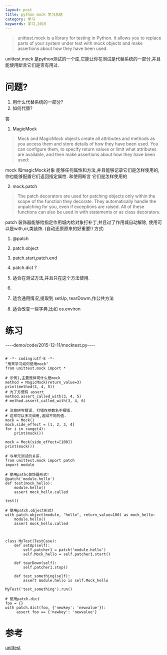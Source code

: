 ```yaml
---
layout: post
title: python mock 学习总结
category: 学习
keywords: 学习,2015
---
```


> unittest.mock is a library for testing in Python. It allows you to replace parts of your system under test with mock objects and make assertions about how they have been used.

unittest.mock 是python测试的一个库,它能让你在测试是代替系统的一部分,并且能使用断言它们是否有用过.


# 问题?

1. 用什么代替系统的一部分?
2. 如何代替?

答
1. MagicMock

> Mock and MagicMock objects create all attributes and methods as you access them and store details of how they have been used. You can configure them, to specify return values or limit what attributes are available, and then make assertions about how they have been used:

mock 和magicMock对象 能够任何属性和方法,并且能够记录它们是怎样使用的,你也能够配置它们返回指定属性.
和使用断言 它们是怎样使用的


2. mock.patch

> The patch decorators are used for patching objects only within the scope of the function they decorate. They automatically handle the unpatching for you, even if exceptions are raised. All of these functions can also be used in with statements or as class decorators.

patch 装饰器能够给指定作用城内给对象打补丁,并且过了作用城自动解除, 使用可以是with,or,类装饰.
(自动还原原来的好重要!)
方式:
1. @patch
2. patch.object
3. patch.start,patch.end
4. patch.dict ?

1. 适合在测试方法,并且只在这个方法使用.
2.
3. 适合通用情况,提取到 setUp, tearDowm,作公共方法
4. 适合改变一些字典,比如 os.environ


# 练习

----demo/code/2015-12-11/mocktest.py----

```

# -*- coding:utf-8 -*-
"用来学习如何使用mock"
from unittest.mock import *

# 示例1,主要是体现什么是mock
method = MagicMock(return_value=3)
print(method(3, 4, 5))
# 为了方便有 assert
method.assert_called_with(3, 4, 5)
# method.assert_called_with(3, 4, 6)

# 注意拼写错误, 打错在参数名不报错.
# 这样可以多次调用,返回不同的值.
mock = Mock()
mock.side_effect = [1, 2, 3, 4]
for i in range(4):
    print(mock())

mock = Mock(side_effect=[100])
print(mock())

# 与单元测试的关系.
from unittest.mock import patch
import module

# 使用pathc装饰器形式!
@patch('module.hello')
def test(mock_hello):
    module.hello()
    assert mock_hello.called

test()

# 使用patch.object形式!
with patch.object(module, "hello", return_value=100) as mock_hello:
    module.hello()
    assert mock_hello.called



class MyTest(TestCase):
    def setUp(self):
        self.patcher1 = patch('module.hello')
        self.Mock_hello = self.patcher1.start()

    def tearDown(self):
        self.patcher1.stop()

    def test_something(self):
        assert module.hello is self.Mock_hello

MyTest('test_something').run()

# 使用patch.dict
foo = {}
with patch.dict(foo, {'newkey': 'newvalue'}):
     assert foo == {'newkey': 'newvalue'}

```


# 参考
[unittest](https://docs.python.org/3/library/unittest.mock.html?highlight=mock#module-unittest.mock)
